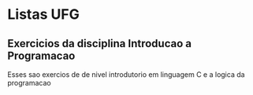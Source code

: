 # Listas UFG  
## Exercicios da disciplina **Introducao a Programacao** 
Esses sao exercios de de nivel introdutorio em linguagem C e a logica da programacao 
